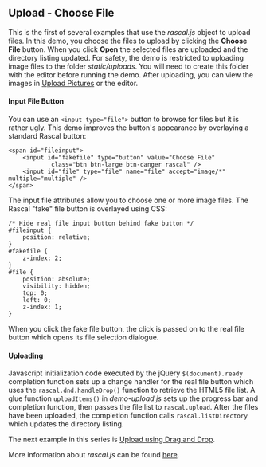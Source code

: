 Upload - Choose File 
------------------

This is the first of several examples that use the _rascal.js_ object to upload files.
In this demo, you choose the files to upload by clicking the __Choose File__ button.
When you click __Open__ the selected files are uploaded and the directory listing updated.
For safety, the demo is restricted to uploading image files to the folder _static/uploads_.
You will need to create this folder with the editor before running the demo.
After uploading, you can view the images in [Upload Pictures][upload-pics] or the editor.

#### Input File Button
You can use an <code>&lt;input type="file"&gt;</code> button to browse for files
but it is rather ugly. This demo</a> improves the button's appearance by overlaying
a standard Rascal button:

    <span id="fileinput">
        <input id="fakefile" type="button" value="Choose File"
                class="btn btn-large btn-danger rascal" />
        <input id="file" type="file" name="file" accept="image/*" multiple="multiple" />
    </span>

The input file attributes allow you to choose one or more image files. The Rascal 
"fake" file button is overlayed using CSS:

    /* Hide real file input button behind fake button */
    #fileinput {
        position: relative;
    }
    #fakefile {
        z-index: 2;
    }
    #file {
        position: absolute;
        visibility: hidden;
        top: 0;
        left: 0;
        z-index: 1;
    }

When you click the fake file button, the click is passed on to the real file button which opens its
file selection dialogue.

#### Uploading
Javascript initialization code executed by the jQuery <code>$(document).ready</code> completion function
sets up a change handler for the real file button which uses the <code>rascal.dnd.handleDrop()</code> function
to retrieve the HTML5 file list. A glue function <code>uploadItems()</code> in _demo-upload.js_ 
sets up the progress bar and completion function, then passes the file list to <code>rascal.upload</code>. 
After the files have been uploaded, the completion function calls <code>rascal.listDirectory</code> which updates
the directory listing.

The next example in this series is [Upload using Drag and Drop][upload-dd].

More information about _rascal.js_ can be found [here][rascal_object].

[upload-dd]: /upload-dd.html
[upload-pics]: /upload-pics.html
[rascal_object]: /docs/about-docs.md
<!-- dsmall 19 April 2013 -->

